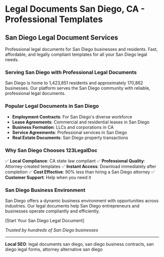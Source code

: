 # Legal Documents San Diego, CA - Professional Templates

## San Diego Legal Document Services

Professional legal documents for San Diego businesses and residents. Fast, affordable, and legally compliant templates for all your San Diego legal needs.

### Serving San Diego with Professional Legal Documents

San Diego is home to 1,423,851 residents and approximately 170,862 businesses. Our platform serves the San Diego community with reliable, professional legal documents.

### Popular Legal Documents in San Diego

- **Employment Contracts**: For San Diego's diverse workforce
- **Lease Agreements**: Commercial and residential leases in San Diego
- **Business Formation**: LLCs and corporations in CA
- **Service Agreements**: Professional services in San Diego
- **Real Estate Documents**: San Diego property transactions

### Why San Diego Chooses 123LegalDoc

✅ **Local Compliance**: CA state law compliant
✅ **Professional Quality**: Attorney-created templates
✅ **Instant Access**: Download immediately after completion
✅ **Cost Effective**: 90% less than hiring a San Diego attorney
✅ **Customer Support**: Help when you need it

### San Diego Business Environment

San Diego offers a dynamic business environment with opportunities across industries. Our legal documents help San Diego entrepreneurs and businesses operate compliantly and efficiently.

[Start Your San Diego Legal Document]

_Trusted by hundreds of San Diego businesses_

---

**Local SEO**: legal documents san diego, san diego business contracts, san diego legal forms, attorney alternative san diego
